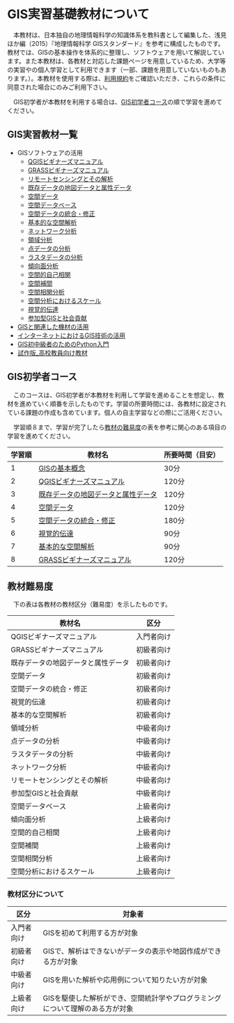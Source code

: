 # GIS実習基礎教材について

　本教材は、日本独自の地理情報科学の知識体系を教科書として編集した、浅見ほか編（2015）『地理情報科学 GISスタンダード』を参考に構成したものです。教材では、GISの基本操作を体系的に整理し、ソフトウェアを用いて解説しています。また本教材は、各教材と対応した課題ページを用意しているため、大学等の実習やの個人学習として利用できます（一部、課題を用意していないものもあります。）。本教材を使用する際は、[利用規約]をご確認いただき、これらの条件に同意された場合にのみご利用下さい。

　GIS初学者が本教材を利用する場合は、[GIS初学者コース](README.md#gis初学者コース)の順で学習を進めてください。

## GIS実習教材一覧

* GISソフトウェアの活用
  * [QGISビギナーズマニュアル]
  * [GRASSビギナーズマニュアル]
  * [リモートセンシングとその解析]
  * [既存データの地図データと属性データ]
  * [空間データ]
  * [空間データベース]
  * [空間データの統合・修正]
  * [基本的な空間解析]
  * [ネットワーク分析]
  * [領域分析]
  * [点データの分析]
  * [ラスタデータの分析]
  * [傾向面分析]
  * [空間的自己相関]
  * [空間補間]
  * [空間相関分析]
  * [空間分析におけるスケール]
  * [視覚的伝達]
  * [参加型GISと社会貢献]
* [GISと関連した機材の活用]
* [インターネットにおけるGIS技術の活用]
* [GIS初中級者のためのPython入門]
* [試作版_高校教員向け教材]

## GIS初学者コース
　このコースは、GIS初学者が本教材を利用して学習を進めることを想定し、教材を進めていく順番を示したものです。学習の所要時間には、各教材に設定されている課題の作成も含めています。個人の自主学習などの際にご活用ください。

　学習順８まで、学習が完了したら[教材の難易度](README.md#教材の難易度)の表を参考に関心のある項目の学習を進めてください。

|学習順|教材名|所要時間（目安）|
|---|---|---|
|1|[GISの基本概念]|30分|
|2|[QGISビギナーズマニュアル]|120分|
|3|[既存データの地図データと属性データ]|120分|
|4|[空間データ]|120分|
|5|[空間データの統合・修正]|180分|
|6|[視覚的伝達]|90分|
|7|[基本的な空間解析]|90分|
|8|[GRASSビギナーズマニュアル]|120分|

## 教材難易度
　下の表は各教材の教材区分（難易度）を示したものです。

|教材名|区分|
|---|---|
|QGISビギナーズマニュアル|入門者向け|
|GRASSビギナーズマニュアル|初級者向け|
|既存データの地図データと属性データ|初級者向け|
|空間データ|初級者向け|
|空間データの統合・修正|初級者向け|
|視覚的伝達|初級者向け|
|基本的な空間解析|初級者向け|
|領域分析|中級者向け|
|点データの分析|中級者向け|
|ラスタデータの分析|中級者向け|
|ネットワーク分析|中級者向け|
|リモートセンシングとその解析|中級者向け|
|参加型GISと社会貢献|中級者向け|
|空間データベース|上級者向け|
|傾向面分析|上級者向け|
|空間的自己相関|上級者向け|
|空間補間|上級者向け|
|空間相関分析|上級者向け|
|空間分析におけるスケール|上級者向け|

### 教材区分について

|区分|対象者|
|---|---|
|入門者向け|GISを初めて利用する方が対象|
|初級者向け|GISで、解析はできないがデータの表示や地図作成ができる方が対象|
|中級者向け|GISを用いた解析や応用例について知りたい方が対象|
|上級者向け|GISを駆使した解析ができ、空間統計学やプログラミングについて理解のある方が対象|


[利用規約]:../policy.md
[その他のライセンスについて]:./license.md
[よくある質問とエラー]:./questions/questions.md
[GISの基本概念]:./00/00.md
[QGISビギナーズマニュアル]:./QGIS/QGIS.md
[GRASSビギナーズマニュアル]:./GRASS/GRASS.md
[リモートセンシングとその解析]:./06/06.md
[既存データの地図データと属性データ]:./07/07.md
[空間データ]:./08/08.md
[空間データベース]:./09/09.md
[空間データの統合・修正]:./10/10.md
[基本的な空間解析]:./11/11.md
[ネットワーク分析]:./12/12.md
[領域分析]:./13/13.md
[点データの分析]:./14/14.md
[ラスタデータの分析]:./15/15.md
[傾向面分析]:./16/16.md
[空間的自己相関]:./17/17.md
[空間補間]:./18/18.md
[空間相関分析]:./19/19.md
[空間分析におけるスケール]:./20/20.md
[視覚的伝達]:./21/21.md
[参加型GISと社会貢献]:./26/26.md
[利用規約]:../../policy.md
[その他のライセンスについて]:../license.md
[よくある質問とエラー]:../questions/questions.md
[GISと関連した機材の活用]:../equipment/README.md
[インターネットにおけるGIS技術の活用]:../web_gis/README.md
[GIS初中級者のためのPython入門]:../python/README.md
[試作版_高校教員向け教材]:../high_school/README.md
